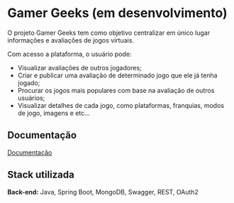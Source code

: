 # Gamer Geeks (em desenvolvimento)

O projeto Gamer Geeks tem como objetivo centralizar em único lugar informações e avaliações de jogos virtuais. 

Com acesso a plataforma, o usuário pode:
- Visualizar avaliações de outros jogadores;
- Criar e publicar uma avaliação de determinado jogo que ele já tenha jogado;
- Procurar os jogos mais populares com base na avaliação de outros usuários;
- Visualizar detalhes de cada jogo, como plataformas, franquias, modos de jogo, imagens e etc... 


## Documentação

[Documentação](https://gamer-geeks-api.herokuapp.com/swagger-ui/index.html)


## Stack utilizada

**Back-end:** Java, Spring Boot, MongoDB, Swagger, REST, OAuth2
